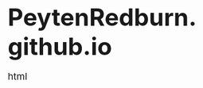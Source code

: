 # PeytenRedburn.github.io
html
<!DOCTYPE html>
<html lang="en">
<head>
    <meta charset="UTF-8">
    <meta name="viewport" content="width=device-width, initial-scale=1.0">
    <title>Background Image Slideshow</title>
    <style>
        * {
            margin: 0;
            padding: 0;
            box-sizing: border-box;
        }

        body, html {
            height: 100%;
            font-family: Arial, sans-serif;
        }

        .slideshow-container {
            height: 100%;
            width: 100%;
            position: relative;
            overflow: hidden;
        }

        .slideshow-container::after {
            content: "";
            background-size: cover;
            background-position: center;
            background-image: url('/mnt/data/Screenshot 2024-06-02 183523.png');
            position: absolute;
            top: 0;
            left: 0;
            height: 100%;
            width: 100%;
            animation: fade 45s infinite;
        }

        @keyframes fade {
            0% { background-image: url('/mnt/data/Screenshot 2024-06-02 183523.png'); }
            33% { background-image: url('/mnt/data/image.png'); }
            66% { background-image: url('/mnt/data/image.png'); }
            100% { background-image: url('/mnt/data/Screenshot 2024-06-02 183523.png'); }
        }

        .content {
            position: relative;
            z-index: 1;
            color: white;
            text-align: center;
            padding-top: 20%;
        }

        h1 {
            font-size: 3rem;
        }

        p {
            font-size: 1.2rem;
        }
    </style>
</head>
<body>
    <div class="slideshow-container">
        <div class="content">
            <h1>Welcome to My Website</h1>
            <p>Enjoy the beautiful background transitions!</p>
        </div>
    </div>
</body>
</html>
